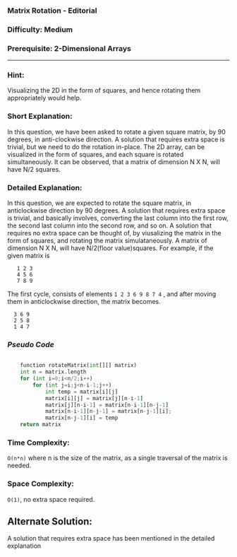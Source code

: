 ### **Matrix Rotation - Editorial**
### **Difficulty: Medium**
### **Prerequisite: 2-Dimensional Arrays**
---
### **Hint**:
Visualizing the 2D in the form of squares, and hence rotating them appropriately would help.

### **Short Explanation**:
In this question, we have been asked to rotate a given square matrix, by 90 degrees, in anti-clockwise direction. A solution that requires extra space is trivial, but we need to do the rotation in-place. The 2D array, can be visualized in the form of squares, and each square is rotated simultaneously. It can be observed, that a matrix of dimension N X N, will have N/2 squares.

### **Detailed Explanation**:
In this question, we are expected to rotate the square matrix, in anticlockwise direction by 90 degrees. A solution that requires extra space is trivial, and basically involves, converting the last column into the first row, the second last column into the second row, and so on.
A solution that requires no extra space can be thought of, by viusalizing the matrix in the form of squares, and rotating the matrix simulataneously. A matrix of dimension N X N, will have N/2(floor value)squares. 
For example, if the given matrix is 

	   1 2 3
	   4 5 6 
	   7 8 9

The first cycle, consists of elements `1 2 3 6 9 8 7 4` , and after moving them in anticlockwise direction, the matrix becomes. 

	  3 6 9
	  2 5 8
	  1 4 7



### *Pseudo Code*
```python

	function rotateMatrix(int[][] matrix)
	int n = matrix.length
	for (int i=0;i<n/2;i++)
		for (int j=i;j<n-i-1;j++)
			int temp = matrix[i][j]
			matrix[i][j] = matrix[j][n-i-1]
			matrix[j][n-i-1] = matrix[n-i-1][n-j-1]
			matrix[n-i-1][n-j-1] = matrix[n-j-1][i];
			matrix[n-j-1][i] = temp
	return matrix

```
### Time Complexity:

`O(n*n)` where n is the size of the matrix, as a single traversal of the matrix is needed.

### Space Complexity:

`O(1)`, no extra space required.

## Alternate Solution:
A solution that requires extra space has been mentioned in the detailed explanation
